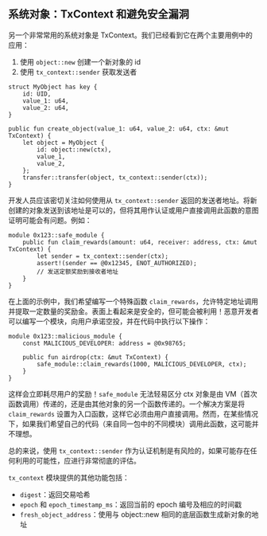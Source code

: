 ## 系统对象：TxContext 和避免安全漏洞

另一个非常常用的系统对象是 TxContext。我们已经看到它在两个主要用例中的应用：

1. 使用 `object::new` 创建一个新对象的 id
2. 使用 `tx_context::sender` 获取发送者

```move
struct MyObject has key {
    id: UID,
    value_1: u64,
    value_2: u64,
}

public fun create_object(value_1: u64, value_2: u64, ctx: &mut TxContext) {
    let object = MyObject {
        id: object::new(ctx),
        value_1,
        value_2,
    };
    transfer::transfer(object, tx_context::sender(ctx));
}
```
开发人员应该密切关注如何使用从 `tx_context::sender` 返回的发送者地址。将新创建的对象发送到该地址是可以的，但将其用作认证或用户直接调用此函数的意图证明可能会有问题。例如：

```move
module 0x123::safe_module {
    public fun claim_rewards(amount: u64, receiver: address, ctx: &mut TxContext) {
        let sender = tx_context::sender(ctx);
        assert!(sender == @0x12345, ENOT_AUTHORIZED);
        // 发送定额奖励到接收者地址
    }
}
```
在上面的示例中，我们希望编写一个特殊函数 `claim_rewards`，允许特定地址调用并提取一定数量的奖励金。表面上看起来是安全的，但可能会被利用！恶意开发者可以编写一个模块，向用户承诺空投，并在代码中执行以下操作：

```move
module 0x123::malicious_module {
    const MALICIOUS_DEVELOPER: address = @0x98765;

    public fun airdrop(ctx: &mut TxContext) {
        safe_module::claim_rewards(1000, MALICIOUS_DEVELOPER, ctx);
    }
}
```

这样会立即耗尽用户的奖励！`safe_module` 无法轻易区分 ctx 对象是由 VM（首次函数调用）传递的，还是由其他对象的另一个函数传递的。一个解决方案是将 `claim_rewards` 设置为入口函数，这样它必须由用户直接调用。然而，在某些情况下，如果我们希望自己的代码（来自同一包中的不同模块）调用此函数，这可能并不理想。

总的来说，使用 `tx_context::sender` 作为认证机制是有风险的，如果可能存在任何利用的可能性，应进行非常彻底的评估。

`tx_context` 模块提供的其他功能包括：

- `digest`：返回交易哈希
- `epoch` 和 `epoch_timestamp_ms`：返回当前的 epoch 编号及相应的时间戳
- `fresh_object_address`：使用与 object::new 相同的底层函数生成新对象的地址